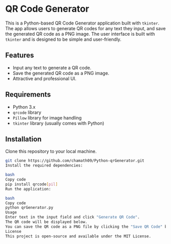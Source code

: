 # QR Code Generator

This is a Python-based QR Code Generator application built with `tkinter`. The app allows users to generate QR codes for any text they input, and save the generated QR code as a PNG image. The user interface is built with `tkinter` and is designed to be simple and user-friendly.

## Features

- Input any text to generate a QR code.
- Save the generated QR code as a PNG image.
- Attractive and professional UI.

## Requirements

- Python 3.x
- `qrcode` library
- `Pillow` library for image handling
- `tkinter` library (usually comes with Python)

## Installation

Clone this repository to your local machine.
   ```bash
   git clone https://github.com/chamath09/Python-qrGenerator.git
Install the required dependencies:

bash
Copy code
pip install qrcode[pil]
Run the application:

bash
Copy code
python qrGenerator.py
Usage
Enter text in the input field and click "Generate QR Code".
The QR code will be displayed below.
You can save the QR code as a PNG file by clicking the "Save QR Code" button.
License
This project is open-source and available under the MIT License.

